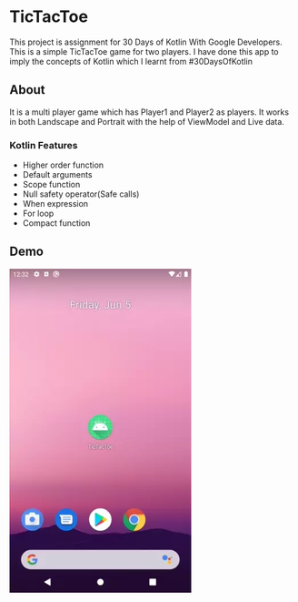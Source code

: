 # TicTacToe
This project is assignment for 30 Days of Kotlin With Google Developers. This is a simple TicTacToe game for two players. I have done this app to imply the concepts of Kotlin which I learnt from #30DaysOfKotlin

## About
It is a multi player game which has Player1 and Player2 as players. It works in both Landscape and Portrait with the help of ViewModel and Live data.

### Kotlin Features
 - Higher order function
 - Default arguments
 - Scope function
 - Null safety operator(Safe calls)
 - When expression
 - For loop
 - Compact function
 
 
## Demo

![demo](https://raw.githubusercontent.com/amardeepkumar/TicTacToe/master/demo.webp)
